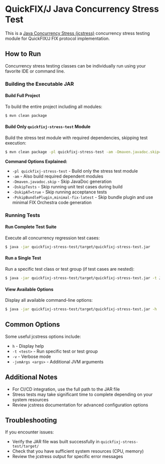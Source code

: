 # QuickFIX/J Java Concurrency Stress Test

This is a [Java Concurrency Stress (jcstress)](https://github.com/openjdk/jcstress) concurrency stress testing module for QuickFIX/J FIX protocol implementation.

## How to Run

Concurrency stress testing classes can be individually run using your favorite IDE or command line.

### Building the Executable JAR

#### Build Full Project

To build the entire project including all modules:

```bash
$ mvn clean package
```

#### Build Only `quickfixj-stress-test` Module

Build the stress test module with required dependencies, skipping test execution:

```bash
$ mvn clean package -pl quickfixj-stress-test -am -Dmaven.javadoc.skip=true -DskipTests -DskipAT=true -PskipBundlePlugin,minimal-fix-latest
```

**Command Options Explained:**
- `-pl quickfixj-stress-test` - Build only the stress test module
- `-am` - Also build required dependent modules
- `-Dmaven.javadoc.skip` - Skip JavaDoc generation
- `-DskipTests` - Skip running unit test cases during build
- `-DskipAT=true` - Skip running acceptance tests
- `-PskipBundlePlugin,minimal-fix-latest` - Skip bundle plugin and use minimal FIX Orchestra code generation

### Running Tests

#### Run Complete Test Suite

Execute all concurrency regression test cases:

```bash
$ java -jar quickfixj-stress-test/target/quickfixj-stress-test.jar
```

#### Run a Single Test

Run a specific test class or test group (if test cases are nested):

```bash
$ java -jar quickfixj-stress-test/target/quickfixj-stress-test.jar -t JdbcStoreStressTest
```

#### View Available Options

Display all available command-line options:

```bash
$ java -jar quickfixj-stress-test/target/quickfixj-stress-test.jar -h
```

## Common Options

Some useful jcstress options include:

- `h` - Display help 
- `-t <test>` - Run specific test or test group
- `-v` - Verbose mode
- `-jvmArgs <args>` - Additional JVM arguments

## Additional Notes

- For CI/CD integration, use the full path to the JAR file
- Stress tests may take significant time to complete depending on your system resources
- Review jcstress documentation for advanced configuration options

## Troubleshooting

If you encounter issues:

- Verify the JAR file was built successfully in `quickfixj-stress-test/target/`
- Check that you have sufficient system resources (CPU, memory)
- Review the jcstress output for specific error messages